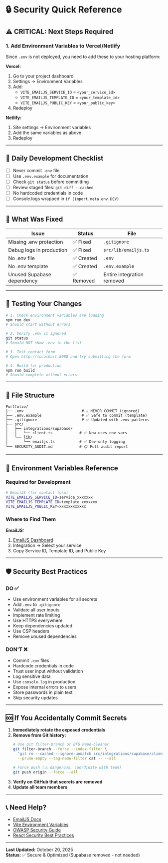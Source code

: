 # 🔒 Security Quick Reference

## ⚠️ CRITICAL: Next Steps Required

### 1. Add Environment Variables to Vercel/Netlify

Since `.env` is not deployed, you need to add these to your hosting platform:

**Vercel:**
1. Go to your project dashboard
2. Settings → Environment Variables
3. Add:
   - `VITE_EMAILJS_SERVICE_ID` = `<your_service_id>`
   - `VITE_EMAILJS_TEMPLATE_ID` = `<your_template_id>`
   - `VITE_EMAILJS_PUBLIC_KEY` = `<your_public_key>`
4. Redeploy

**Netlify:**
1. Site settings → Environment variables
2. Add the same variables as above
3. Redeploy

---

## 📝 Daily Development Checklist

- [ ] Never commit `.env` file
- [ ] Use `.env.example` for documentation
- [ ] Check `git status` before committing
- [ ] Review staged files: `git diff --cached`
- [ ] No hardcoded credentials in code
- [ ] Console.logs wrapped in `if (import.meta.env.DEV)`

---

## 🚨 What Was Fixed

| Issue | Status | File |
|-------|--------|------|
| Missing .env protection | ✅ Fixed | `.gitignore` |
| Debug logs in production | ✅ Fixed | `src/lib/emailjs.ts` |
| No .env file | ✅ Created | `.env` |
| No .env template | ✅ Created | `.env.example` |
| Unused Supabase dependency | ✅ Removed | Entire integration removed |

---

## 🧪 Testing Your Changes

```bash
# 1. Check environment variables are loading
npm run dev
# Should start without errors

# 2. Verify .env is ignored
git status
# Should NOT show .env in the list

# 3. Test contact form
# Open http://localhost:8080 and try submitting the form

# 4. Build for production
npm run build
# Should complete without errors
```

---

## 📂 File Structure

```
Portfolio/
├── .env                          # ⚠️ NEVER COMMIT (ignored)
├── .env.example                  # ✅ Safe to commit (template)
├── .gitignore                    # ✅ Updated with .env patterns
├── src/
│   ├── integrations/supabase/
│   │   └── client.ts            # ✅ Now uses env vars
│   └── lib/
│       └── emailjs.ts           # ✅ Dev-only logging
└── SECURITY_AUDIT.md            # 📋 Full audit report
```

---

## 🔑 Environment Variables Reference

### Required for Development

```bash
# EmailJS (for contact form)
VITE_EMAILJS_SERVICE_ID=service_xxxxxxx
VITE_EMAILJS_TEMPLATE_ID=template_xxxxxxx
VITE_EMAILJS_PUBLIC_KEY=xxxxxxxxxxxx
```

### Where to Find Them

**EmailJS:**
1. [EmailJS Dashboard](https://dashboard.emailjs.com/)
2. Integration → Select your service
3. Copy Service ID, Template ID, and Public Key

---

## 🛡️ Security Best Practices

### DO ✅
- Use environment variables for all secrets
- Add `.env` to `.gitignore`
- Validate all user inputs
- Implement rate limiting
- Use HTTPS everywhere
- Keep dependencies updated
- Use CSP headers
- Remove unused dependencies

### DON'T ❌
- Commit `.env` files
- Hardcode credentials in code
- Trust user input without validation
- Log sensitive data
- Use `console.log` in production
- Expose internal errors to users
- Store passwords in plain text
- Skip security updates

---

## 🆘 If You Accidentally Commit Secrets

1. **Immediately rotate the exposed credentials**
2. **Remove from Git history:**
   ```bash
   # Use git filter-branch or BFG Repo-Cleaner
   git filter-branch --force --index-filter \
     "git rm --cached --ignore-unmatch src/integrations/supabase/client.ts" \
     --prune-empty --tag-name-filter cat -- --all
   
   # Force push (⚠️ dangerous, coordinate with team)
   git push origin --force --all
   ```
3. **Verify on GitHub that secrets are removed**
4. **Update all team members**

---

## 📞 Need Help?

- [EmailJS Docs](https://www.emailjs.com/docs/)
- [Vite Environment Variables](https://vitejs.dev/guide/env-and-mode.html)
- [OWASP Security Guide](https://owasp.org/)
- [React Security Best Practices](https://react.dev/learn/security)

---

**Last Updated:** October 20, 2025  
**Status:** ✅ Secure & Optimized (Supabase removed - not needed)
